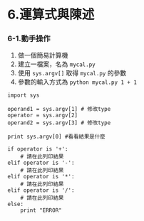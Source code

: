 # 6.運算式與陳述

### 6-1.動手操作
1. 做一個簡易計算機
2. 建立一檔案，名為 `mycal.py`
3. 使用 `sys.argv[]` 取得 `mycal.py` 的參數
4. 參數的輸入方式為 `python mycal.py 1 + 1`

```
import sys

operand1 = sys.argv[1] # 修改type
operator = sys.argv[2] 
operand2 = sys.argv[3] # 修改type

print sys.argv[0] #看看結果是什麼

if operator is '+':
    # 請在此列印結果
elif operator is '-':
    # 請在此列印結果
elif operator is '*':
    # 請在此列印結果
elif operator is '/':
    # 請在此列印結果
else:
    print "ERROR"
```

